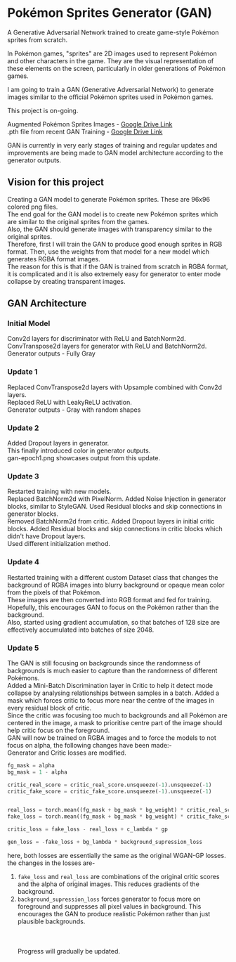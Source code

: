 # Pokémon Sprites Generator (GAN)
A Generative Adversarial Network trained to create game-style Pokémon sprites from scratch.

In Pokémon games, "sprites" are 2D images used to represent Pokémon and other characters in the game. They are the visual representation of these elements on the screen, particularly in older generations of Pokémon games.

I am going to train a GAN (Generative Adversarial Network) to generate images similar to the official Pokémon sprites used in Pokémon games.

This project is on-going.

Augmented Pokémon Sprites Images - [Google Drive Link](https://drive.google.com/file/d/1zlUBxeFKxT7EYi0UkAJIlE-VfGgBgaFM/) <br>
.pth file from recent GAN Training - [Google Drive Link](https://drive.google.com/file/d/1vS29NHQScIsEfqyh0nSqDD5ZGjhU9qkZ/)

GAN is currently in very early stages of training and regular updates and improvements are being made to GAN model architecture according to the generator outputs.
## Vision for this project
Creating a GAN model to generate Pokémon sprites. These are 96x96 colored png files.<br>
The end goal for the GAN model is to create new Pokémon sprites which are similar to the original sprites from the games.<br>
Also, the GAN should generate images with transparency similar to the original sprites.<br>
Therefore, first I will train the GAN to produce good enough sprites in RGB format. Then, use the weights from that model for a new model which generates RGBA format images.<br>
The reason for this is that if the GAN is trained from scratch in RGBA format, it is complicated and it is also extremely easy for generator to enter mode collapse by creating transparent images.

## GAN Architecture
### Initial Model
Conv2d layers for discriminator with ReLU and BatchNorm2d. <br>
ConvTranspose2d layers for generator with ReLU and BatchNorm2d.<br>
Generator outputs - Fully Gray

### Update 1
Replaced ConvTranspose2d layers with Upsample combined with Conv2d layers.<br>
Replaced ReLU with LeakyReLU activation.<br>
Generator outputs - Gray with random shapes

### Update 2
Added Dropout layers in generator.<br>
This finally introduced color in generator outputs.<br>
gan-epoch1.png showcases output from this update.

### Update 3
Restarted training with new models.<br>
Replaced BatchNorm2d with PixelNorm. Added Noise Injection in generator blocks, similar to StyleGAN. Used Residual blocks and skip connections in generator blocks.<br>
Removed BatchNorm2d from critic. Added Dropout layers in initial critic blocks. Added Residual blocks and skip connections in critic blocks which didn't have Dropout layers.<br>
Used different initialization method.<br>

### Update 4
Restarted training with a different custom Dataset class that changes the background of RGBA images into blurry background or opaque mean color from the pixels of that Pokémon.<br>
These images are then converted into RGB format and fed for training. Hopefully, this encourages GAN to focus on the Pokémon rather than the background.<br>
Also, started using gradient accumulation, so that batches of 128 size are effectively accumulated into batches of size 2048.

### Update 5
The GAN is still focusing on backgrounds since the randomness of backgrounds is much easier to capture than the randomness of different Pokémons. <br>
Added a Mini-Batch Discrimination layer in Critic to help it detect mode collapse by analysing relationships between samples in a batch. Added a mask which forces critic to focus more near the centre of the images in every residual block of critic.<br>
Since the critic was focusing too much to backgrounds and all Pokémon are centered in the image, a mask to prioritise centre part of the image should help critic focus on the foreground.<br>
GAN will now be trained on RGBA images and to force the models to not focus on alpha, the following changes have been made:-<br>
Generator and Critic losses are modified.<br>

```python
fg_mask = alpha
bg_mask = 1 - alpha

critic_real_score = critic_real_score.unsqueeze(-1).unsqueeze(-1)
critic_fake_score = critic_fake_score.unsqueeze(-1).unsqueeze(-1)


real_loss = torch.mean((fg_mask + bg_mask * bg_weight) * critic_real_score)
fake_loss = torch.mean((fg_mask + bg_mask * bg_weight) * critic_fake_score)

critic_loss = fake_loss - real_loss + c_lambda * gp

gen_loss = -fake_loss + bg_lambda * background_supression_loss
```
here, both losses are essentially the same as the original WGAN-GP losses.<br>
the changes in the losses are-<br>
1. `fake_loss` and `real_loss` are combinations of the original critic scores and the alpha of original images. This reduces gradients of the background.
2. `background_supression_loss` forces generator to focus more on foreground and suppresses all pixel values in background.
This encourages the GAN to produce realistic Pokémon rather than just plausible backgrounds.
<br><br><br><br>
Progress will gradually be updated.
